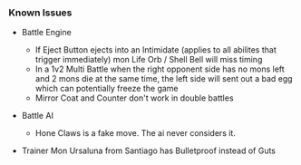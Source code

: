 ### Known Issues

  * Battle Engine
    * If Eject Button ejects into an Intimidate (applies to all abilites that trigger immediately) mon Life Orb / Shell Bell will miss timing
    * In a 1v2 Multi Battle when the right opponent side has no mons left and 2 mons die at the same time, the left side will sent out a bad egg which can potentially freeze the game
    * Mirror Coat and Counter don't work in double battles

  * Battle AI
    * Hone Claws is a fake move. The ai never considers it.

  * Trainer Mon
    Ursaluna from Santiago has Bulletproof instead of Guts


